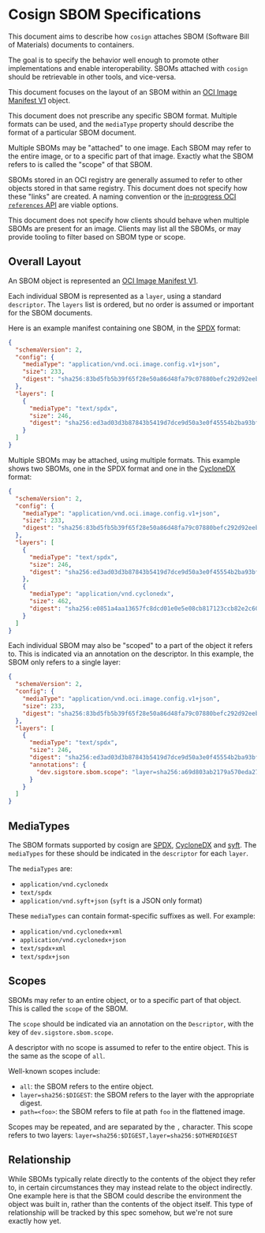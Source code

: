 # Cosign SBOM Specifications

This document aims to describe how `cosign` attaches SBOM (Software Bill of Materials) documents to containers.

The goal is to specify the behavior well enough to promote other implementations and enable interoperability.
SBOMs attached with `cosign` should be retrievable in other tools, and vice-versa.

This document focuses on the layout of an SBOM within an [OCI Image Manifest V1](https://github.com/opencontainers/image-spec/blob/master/manifest.md) object.

This document does not prescribe any specific SBOM format.
Multiple formats can be used, and the `mediaType` property should describe the format of a particular SBOM document.

Multiple SBOMs may be "attached" to one image.
Each SBOM may refer to the entire image, or to a specific part of that image.
Exactly what the SBOM refers to is called the "scope" of that SBOM.

SBOMs stored in an OCI registry are generally assumed to refer to other objects stored in that same registry.
This document does not specify how these "links" are created.
A naming convention or the [in-progress OCI `references` API](https://github.com/opencontainers/image-spec/issues/827) are viable options.

This document does not specify how clients should behave when multiple SBOMs are present for an image.
Clients may list all the SBOMs, or may provide tooling to filter based on SBOM type or scope.

## Overall Layout

An SBOM object is represented an [OCI Image Manifest V1](https://github.com/opencontainers/image-spec/blob/master/manifest.md).

Each individual SBOM is represented as a `layer`, using a standard `descriptor`.
The `layers` list is ordered, but no order is assumed or important for the SBOM documents.

Here is an example manifest containing one SBOM, in the [SPDX](https://spdx.org) format:

```json
{
  "schemaVersion": 2,
  "config": {
    "mediaType": "application/vnd.oci.image.config.v1+json",
    "size": 233,
    "digest": "sha256:83bd5fb5b39f65f28e50a86d48fa79c07880befc292d92eebdc18531054b070c"
  },
  "layers": [
    {
      "mediaType": "text/spdx",
      "size": 246,
      "digest": "sha256:ed3ad03d3b87843b5419d7dce9d50a3e0f45554b2ba93bf378611cae6b450cff",
    }
  ]
}
```

Multiple SBOMs may be attached, using multiple formats.
This example shows two SBOMs, one in the SPDX format and one in the [CycloneDX](https://cyclonedx.org) format:

```json
{
  "schemaVersion": 2,
  "config": {
    "mediaType": "application/vnd.oci.image.config.v1+json",
    "size": 233,
    "digest": "sha256:83bd5fb5b39f65f28e50a86d48fa79c07880befc292d92eebdc18531054b070c"
  },
  "layers": [
    {
      "mediaType": "text/spdx",
      "size": 246,
      "digest": "sha256:ed3ad03d3b87843b5419d7dce9d50a3e0f45554b2ba93bf378611cae6b450cff",
    },
    {
      "mediaType": "application/vnd.cyclonedx",
      "size": 462,
      "digest": "sha256:e0851a4aa13657fc8dcd01e0e5e08cb817123ccb82e2c604b34f9ec9c1755e3f",
    }
  ]
}
```

Each individual SBOM may also be "scoped" to a part of the object it refers to.
This is indicated via an annotation on the descriptor.
In this example, the SBOM only refers to a single layer:

```json
{
  "schemaVersion": 2,
  "config": {
    "mediaType": "application/vnd.oci.image.config.v1+json",
    "size": 233,
    "digest": "sha256:83bd5fb5b39f65f28e50a86d48fa79c07880befc292d92eebdc18531054b070c"
  },
  "layers": [
    {
      "mediaType": "text/spdx",
      "size": 246,
      "digest": "sha256:ed3ad03d3b87843b5419d7dce9d50a3e0f45554b2ba93bf378611cae6b450cff",
      "annotations": {
        "dev.sigstore.sbom.scope": "layer=sha256:a69d803ab2179a570eda27135989ee850de53bbd98efc8f0284f13700a94149f",
      }
    }
  ]
}
```

## MediaTypes

The SBOM formats supported by cosign are [SPDX](https://spdx.org), [CycloneDX](https://cyclonedx.org/) and [syft](https://github.com/anchore/syft).
The `mediaTypes` for these should be indicated in the `descriptor` for each `layer`.

The `mediaTypes` are:

* `application/vnd.cyclonedx`
* `text/spdx`
* `application/vnd.syft+json` (`syft` is a JSON only format)

These `mediaTypes` can contain format-specific suffixes as well. For example:

* `application/vnd.cyclonedx+xml`
* `application/vnd.cyclonedx+json`
* `text/spdx+xml`
* `text/spdx+json`

## Scopes

SBOMs may refer to an entire object, or to a specific part of that object.
This is called the `scope` of the SBOM.

The `scope` should be indicated via an annotation on the `Descriptor`, with the key of `dev.sigstore.sbom.scope`.

A descriptor with no scope is assumed to refer to the entire object.
This is the same as the scope of `all`.

Well-known scopes include:

* `all`: the SBOM refers to the entire object.
* `layer=sha256:$DIGEST`: the SBOM refers to the layer with the appropriate digest.
* `path=<foo>`: the SBOM refers to file at path `foo` in the flattened image.

Scopes may be repeated, and are separated by the `,` character.
This scope refers to two layers: `layer=sha256:$DIGEST,layer=sha256:$OTHERDIGEST`

## Relationship

While SBOMs typically relate directly to the contents of the object they refer to, in certain circumstances they may instead relate to the object indirectly.
One example here is that the SBOM could describe the environment the object was built in, rather than the contents of the object itself.
This type of relationship will be tracked by this spec somehow, but we're not sure exactly how yet.
